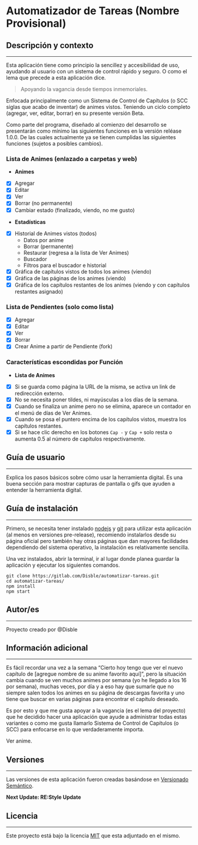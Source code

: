 # Automatizador de Tareas (Nombre Provisional)

## Descripción y contexto
---

Esta aplicación tiene como principio la sencillez y accesibilidad de uso, ayudando al usuario con un sistema de control rápido y seguro. O como el lema que precede a esta aplicación dice.

> Apoyando la vagancia desde tiempos inmemoriales.

Enfocada principalmente como un Sistema de Control de Capítulos (o SCC siglas que acabo de inventar) de animes vistos. Teniendo un ciclo completo (agregar, ver, editar, borrar) en su presente versión Beta.

Como parte del programa, diseñado al comienzo del desarrollo se presentarán como mínimo las siguientes funciones en la versión reléase 1.0.0. De las cuales actualmente ya se tienen cumplidas las siguientes funciones (sujetos a posibles cambios).

### **Lista de Animes (enlazado a carpetas y web)**
- **Animes**
 - [x] Agregar
 - [x] Editar
 - [x] Ver
 - [x] Borrar (no permanente)
 - [x] Cambiar estado (finalizado, viendo, no me gusto)
- **Estadísticas**
 - [x] Historial de Animes vistos (todos)
    - Datos por anime
    - Borrar (permanente)
    - Restaurar (regresa a la lista de Ver Animes)
    - Buscador
    - Filtros para el buscador e historial
 - [x] Gráfica de capítulos vistos de todos los animes (viendo)
 - [x] Gráfica de las páginas de los animes (viendo)
 - [x] Gráfica de los capítulos restantes de los animes (viendo y con capítulos restantes asignado)

### **Lista de Pendientes (solo como lista)**
 - [x] Agregar
 - [x] Editar
 - [x] Ver
 - [x] Borrar
 - [x] Crear Anime a partir de Pendiente (fork)

### Características escondidas por Función
- **Lista de Animes**
 - [x] Si se guarda como página la URL de la misma, se activa un link de redirección externo.
 - [x] No se necesita poner tildes, ni mayúsculas a los días de la semana.
 - [x] Cuando se finaliza un anime pero no se elimina, aparece un contador en el menú de días de Ver Animes.
 - [x] Cuando se posa el puntero encima de los capítulos vistos, muestra los capítulos restantes.
 - [x] Si se hace clic derecho en los botones `Cap -` y `Cap +` solo resta o aumenta 0.5 al número de capítulos respectivamente.

## Guía de usuario
---
Explica los pasos básicos sobre cómo usar la herramienta digital. Es una buena sección para mostrar capturas de pantalla o gifs que ayuden a entender la herramienta digital.

## Guía de instalación
---
Primero, se necesita tener instalado [nodejs](https://nodejs.org/en/download/) y [git](https://git-scm.com/downloads) para utilizar esta aplicación (al menos en versiones pre-release), recomiendo instalarlos desde su página oficial pero también hay otras páginas que dan mayores facilidades dependiendo del sistema operativo, la instalación es relativamente sencilla.

Una vez instalados, abrir la terminal, ir al lugar donde planea guardar la aplicación y ejecutar los siguientes comandos.

    git clone https://gitlab.com/Disble/automatizar-tareas.git
    cd automatizar-tareas/
    npm install
    npm start

## Autor/es
---
Proyecto creado por @Disble

## Información adicional
---
Es fácil recordar una vez a la semana “Cierto hoy tengo que ver el nuevo capítulo de [agregue nombre de su anime favorito aquí]”, pero la situación cambia cuando se ven muchos animes por semana (yo he llegado a los 16 por semana), muchas veces, por día y a eso hay que sumarle que no siempre salen todos los animes en su página de descargas favorita y uno tiene que buscar en varias páginas para encontrar el capítulo deseado.

Es por esto y que me gusta apoyar a la vagancia (es el lema del proyecto) que he decidido hacer una aplicación que ayude a administrar todas estas variantes o como me gusta llamarlo Sistema de Control de Capítulos (o SCC) para enfocarse en lo que verdaderamente importa.

Ver anime.

## Versiones
---
Las versiones de esta aplicación fueron creadas basándose en [Versionado Semántico](http://semver.org/).

**Next Update: RE:Style Update**

## Licencia
---
Este proyecto está bajo la licencia [MIT](./LICENSE) que esta adjuntado en el mismo.
